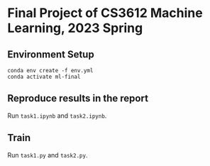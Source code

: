 # Final Project of CS3612 Machine Learning, 2023 Spring

## Environment Setup

```terminal
conda env create -f env.yml
conda activate ml-final
```

## Reproduce results in the report

Run `task1.ipynb` and `task2.ipynb`.

## Train

Run `task1.py` and `task2.py`.